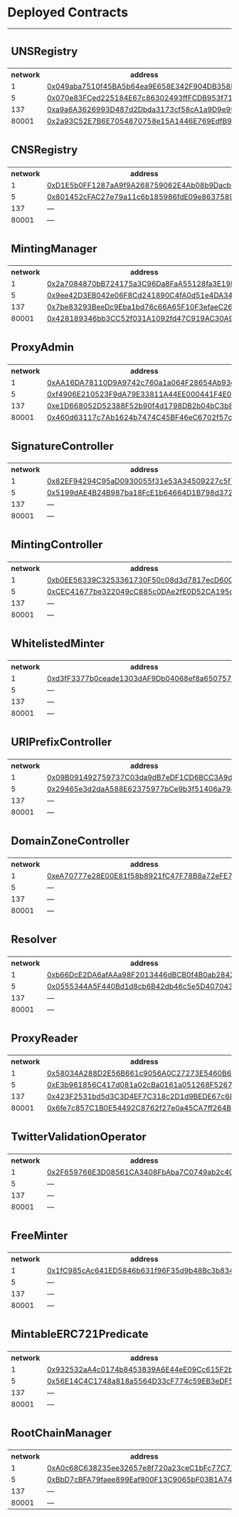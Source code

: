 
# Deployed Contracts

<table class="table table-bordered">
<tr><td colspan="100%"><h2>UNSRegistry</h2></td></tr><tr><th>network</th><th>address</th><th>forwarder</th></tr><tr><td>1</td><td><a href="https://etherscan.io/address/0x049aba7510f45BA5b64ea9E658E342F904DB358D">0x049aba7510f45BA5b64ea9E658E342F904DB358D</a></td><td><a href="https://etherscan.io/address/0x049aba7510f45BA5b64ea9E658E342F904DB358D">0x049aba7510f45BA5b64ea9E658E342F904DB358D</a></td></tr>

<tr><td>5</td><td><a href="https://goerli.etherscan.io/address/0x070e83FCed225184E67c86302493ffFCDB953f71">0x070e83FCed225184E67c86302493ffFCDB953f71</a></td><td><a href="https://goerli.etherscan.io/address/0x070e83FCed225184E67c86302493ffFCDB953f71">0x070e83FCed225184E67c86302493ffFCDB953f71</a></td></tr>

<tr><td>137</td><td><a href="http://polygonscan.com/address/0xa9a6A3626993D487d2Dbda3173cf58cA1a9D9e9f">0xa9a6A3626993D487d2Dbda3173cf58cA1a9D9e9f</a></td><td><a href="http://polygonscan.com/address/0xa9a6A3626993D487d2Dbda3173cf58cA1a9D9e9f">0xa9a6A3626993D487d2Dbda3173cf58cA1a9D9e9f</a></td></tr>

<tr><td>80001</td><td><a href="https://mumbai.polygonscan.com/address/0x2a93C52E7B6E7054870758e15A1446E769EdfB93">0x2a93C52E7B6E7054870758e15A1446E769EdfB93</a></td><td><a href="https://mumbai.polygonscan.com/address/0x2a93C52E7B6E7054870758e15A1446E769EdfB93">0x2a93C52E7B6E7054870758e15A1446E769EdfB93</a></td></tr><tr><td colspan="100%"><h2>CNSRegistry</h2></td></tr><tr><th>network</th><th>address</th><th>forwarder</th></tr><tr><td>1</td><td><a href="https://etherscan.io/address/0xD1E5b0FF1287aA9f9A268759062E4Ab08b9Dacbe">0xD1E5b0FF1287aA9f9A268759062E4Ab08b9Dacbe</a></td><td><a href="https://etherscan.io/address/0x97B0E89fC1B7eD4A8B237D9d8Fcce9b234f25A37">0x97B0E89fC1B7eD4A8B237D9d8Fcce9b234f25A37</a></td></tr>

<tr><td>5</td><td><a href="https://goerli.etherscan.io/address/0x801452cFAC27e79a11c6b185986fdE09e8637589">0x801452cFAC27e79a11c6b185986fdE09e8637589</a></td><td><a href="https://goerli.etherscan.io/address/0x00443017FFaa4C840Caf5Dc7d3CB59147f363080">0x00443017FFaa4C840Caf5Dc7d3CB59147f363080</a></td></tr>

<tr><td>137</td><td>&mdash;</td><td>&mdash;</td></tr>

<tr><td>80001</td><td>&mdash;</td><td>&mdash;</td></tr><tr><td colspan="100%"><h2>MintingManager</h2></td></tr><tr><th>network</th><th>address</th><th>forwarder</th></tr><tr><td>1</td><td><a href="https://etherscan.io/address/0x2a7084870bB724175a3C96Da8FaA55128fa3E19D">0x2a7084870bB724175a3C96Da8FaA55128fa3E19D</a></td><td><a href="https://etherscan.io/address/0xb970fbCF52cd8111c76c379D4f2FE12E7f8AE7fb">0xb970fbCF52cd8111c76c379D4f2FE12E7f8AE7fb</a></td></tr>

<tr><td>5</td><td><a href="https://goerli.etherscan.io/address/0x9ee42D3EB042e06F8Cd241890C4fA0d51e4DA345">0x9ee42D3EB042e06F8Cd241890C4fA0d51e4DA345</a></td><td><a href="https://goerli.etherscan.io/address/0x7F9F48cF94C69ce91D4b442DA186F31118ac0185">0x7F9F48cF94C69ce91D4b442DA186F31118ac0185</a></td></tr>

<tr><td>137</td><td><a href="http://polygonscan.com/address/0x7be83293BeeDc9Eba1bd76c66A65F10F3efaeC26">0x7be83293BeeDc9Eba1bd76c66A65F10F3efaeC26</a></td><td><a href="http://polygonscan.com/address/0xC37d3c4326ab0E1D2b9D8b916bBdf5715f780fcF">0xC37d3c4326ab0E1D2b9D8b916bBdf5715f780fcF</a></td></tr>

<tr><td>80001</td><td><a href="https://mumbai.polygonscan.com/address/0x428189346bb3CC52f031A1092fd47C919AC30A9f">0x428189346bb3CC52f031A1092fd47C919AC30A9f</a></td><td><a href="https://mumbai.polygonscan.com/address/0xEf3a491A8750BEC2Dff5339CF6Df94436d432C4d">0xEf3a491A8750BEC2Dff5339CF6Df94436d432C4d</a></td></tr><tr><td colspan="100%"><h2>ProxyAdmin</h2></td></tr><tr><th>network</th><th>address</th><th>forwarder</th></tr><tr><td>1</td><td><a href="https://etherscan.io/address/0xAA16DA78110D9A9742c760a1a064F28654Ab93de">0xAA16DA78110D9A9742c760a1a064F28654Ab93de</a></td><td>&mdash;</td></tr>

<tr><td>5</td><td><a href="https://goerli.etherscan.io/address/0xf4906E210523F9dA79E33811A44EE000441F4E04">0xf4906E210523F9dA79E33811A44EE000441F4E04</a></td><td>&mdash;</td></tr>

<tr><td>137</td><td><a href="http://polygonscan.com/address/0xe1D668052D52388F52b90f4d1798DB2b04bC3b88">0xe1D668052D52388F52b90f4d1798DB2b04bC3b88</a></td><td>&mdash;</td></tr>

<tr><td>80001</td><td><a href="https://mumbai.polygonscan.com/address/0x460d63117c7Ab1624b7474C45BF46eC6702f57ce">0x460d63117c7Ab1624b7474C45BF46eC6702f57ce</a></td><td>&mdash;</td></tr><tr><td colspan="100%"><h2>SignatureController</h2></td></tr><tr><th>network</th><th>address</th><th>forwarder</th></tr><tr><td>1</td><td><a href="https://etherscan.io/address/0x82EF94294C95aD0930055f31e53A34509227c5f7">0x82EF94294C95aD0930055f31e53A34509227c5f7</a></td><td>&mdash;</td></tr>

<tr><td>5</td><td><a href="https://goerli.etherscan.io/address/0x5199dAE4B24B987ba18FcE1b64664D1B798d372B">0x5199dAE4B24B987ba18FcE1b64664D1B798d372B</a></td><td>&mdash;</td></tr>

<tr><td>137</td><td>&mdash;</td><td>&mdash;</td></tr>

<tr><td>80001</td><td>&mdash;</td><td>&mdash;</td></tr><tr><td colspan="100%"><h2>MintingController</h2></td></tr><tr><th>network</th><th>address</th><th>forwarder</th></tr><tr><td>1</td><td><a href="https://etherscan.io/address/0xb0EE56339C3253361730F50c08d3d7817ecD60Ca">0xb0EE56339C3253361730F50c08d3d7817ecD60Ca</a></td><td>&mdash;</td></tr>

<tr><td>5</td><td><a href="https://goerli.etherscan.io/address/0xCEC41677be322049cC885c0DAe2fE0D52CA195ca">0xCEC41677be322049cC885c0DAe2fE0D52CA195ca</a></td><td>&mdash;</td></tr>

<tr><td>137</td><td>&mdash;</td><td>&mdash;</td></tr>

<tr><td>80001</td><td>&mdash;</td><td>&mdash;</td></tr><tr><td colspan="100%"><h2>WhitelistedMinter</h2></td></tr><tr><th>network</th><th>address</th><th>forwarder</th></tr><tr><td>1</td><td><a href="https://etherscan.io/address/0xd3fF3377b0ceade1303dAF9Db04068ef8a650757">0xd3fF3377b0ceade1303dAF9Db04068ef8a650757</a></td><td>&mdash;</td></tr>

<tr><td>5</td><td>&mdash;</td><td>&mdash;</td></tr>

<tr><td>137</td><td>&mdash;</td><td>&mdash;</td></tr>

<tr><td>80001</td><td>&mdash;</td><td>&mdash;</td></tr><tr><td colspan="100%"><h2>URIPrefixController</h2></td></tr><tr><th>network</th><th>address</th><th>forwarder</th></tr><tr><td>1</td><td><a href="https://etherscan.io/address/0x09B091492759737C03da9dB7eDF1CD6BCC3A9d91">0x09B091492759737C03da9dB7eDF1CD6BCC3A9d91</a></td><td>&mdash;</td></tr>

<tr><td>5</td><td><a href="https://goerli.etherscan.io/address/0x29465e3d2daA588E62375977bCe9b3f51406a794">0x29465e3d2daA588E62375977bCe9b3f51406a794</a></td><td>&mdash;</td></tr>

<tr><td>137</td><td>&mdash;</td><td>&mdash;</td></tr>

<tr><td>80001</td><td>&mdash;</td><td>&mdash;</td></tr><tr><td colspan="100%"><h2>DomainZoneController</h2></td></tr><tr><th>network</th><th>address</th><th>forwarder</th></tr><tr><td>1</td><td><a href="https://etherscan.io/address/0xeA70777e28E00E81f58b8921fC47F78B8a72eFE7">0xeA70777e28E00E81f58b8921fC47F78B8a72eFE7</a></td><td>&mdash;</td></tr>

<tr><td>5</td><td>&mdash;</td><td>&mdash;</td></tr>

<tr><td>137</td><td>&mdash;</td><td>&mdash;</td></tr>

<tr><td>80001</td><td>&mdash;</td><td>&mdash;</td></tr><tr><td colspan="100%"><h2>Resolver</h2></td></tr><tr><th>network</th><th>address</th><th>forwarder</th></tr><tr><td>1</td><td><a href="https://etherscan.io/address/0xb66DcE2DA6afAAa98F2013446dBCB0f4B0ab2842">0xb66DcE2DA6afAAa98F2013446dBCB0f4B0ab2842</a></td><td><a href="https://etherscan.io/address/0xc33aBEe943be2A2DA50708bAb61F47d581ee450d">0xc33aBEe943be2A2DA50708bAb61F47d581ee450d</a></td></tr>

<tr><td>5</td><td><a href="https://goerli.etherscan.io/address/0x0555344A5F440Bd1d8cb6B42db46c5e5D4070437">0x0555344A5F440Bd1d8cb6B42db46c5e5D4070437</a></td><td><a href="https://goerli.etherscan.io/address/0xFCc1A95B7287Ae7a8B7cA813F12991dF5714d4C7">0xFCc1A95B7287Ae7a8B7cA813F12991dF5714d4C7</a></td></tr>

<tr><td>137</td><td>&mdash;</td><td>&mdash;</td></tr>

<tr><td>80001</td><td>&mdash;</td><td>&mdash;</td></tr><tr><td colspan="100%"><h2>ProxyReader</h2></td></tr><tr><th>network</th><th>address</th><th>forwarder</th></tr><tr><td>1</td><td><a href="https://etherscan.io/address/0x58034A288D2E56B661c9056A0C27273E5460B63c">0x58034A288D2E56B661c9056A0C27273E5460B63c</a></td><td>&mdash;</td></tr>

<tr><td>5</td><td><a href="https://goerli.etherscan.io/address/0xE3b961856C417d081a02cBa0161a051268F52677">0xE3b961856C417d081a02cBa0161a051268F52677</a></td><td>&mdash;</td></tr>

<tr><td>137</td><td><a href="http://polygonscan.com/address/0x423F2531bd5d3C3D4EF7C318c2D1d9BEDE67c680">0x423F2531bd5d3C3D4EF7C318c2D1d9BEDE67c680</a></td><td>&mdash;</td></tr>

<tr><td>80001</td><td><a href="https://mumbai.polygonscan.com/address/0x6fe7c857C1B0E54492C8762f27e0a45CA7ff264B">0x6fe7c857C1B0E54492C8762f27e0a45CA7ff264B</a></td><td>&mdash;</td></tr><tr><td colspan="100%"><h2>TwitterValidationOperator</h2></td></tr><tr><th>network</th><th>address</th><th>forwarder</th></tr><tr><td>1</td><td><a href="https://etherscan.io/address/0x2F659766E3D08561CA3408FbAba7C0749ab2c402">0x2F659766E3D08561CA3408FbAba7C0749ab2c402</a></td><td>&mdash;</td></tr>

<tr><td>5</td><td>&mdash;</td><td>&mdash;</td></tr>

<tr><td>137</td><td>&mdash;</td><td>&mdash;</td></tr>

<tr><td>80001</td><td>&mdash;</td><td>&mdash;</td></tr><tr><td colspan="100%"><h2>FreeMinter</h2></td></tr><tr><th>network</th><th>address</th><th>forwarder</th></tr><tr><td>1</td><td><a href="https://etherscan.io/address/0x1fC985cAc641ED5846b631f96F35d9b48Bc3b834">0x1fC985cAc641ED5846b631f96F35d9b48Bc3b834</a></td><td>&mdash;</td></tr>

<tr><td>5</td><td>&mdash;</td><td>&mdash;</td></tr>

<tr><td>137</td><td>&mdash;</td><td>&mdash;</td></tr>

<tr><td>80001</td><td>&mdash;</td><td>&mdash;</td></tr><tr><td colspan="100%"><h2>MintableERC721Predicate</h2></td></tr><tr><th>network</th><th>address</th><th>forwarder</th></tr><tr><td>1</td><td><a href="https://etherscan.io/address/0x932532aA4c0174b8453839A6E44eE09Cc615F2b7">0x932532aA4c0174b8453839A6E44eE09Cc615F2b7</a></td><td>&mdash;</td></tr>

<tr><td>5</td><td><a href="https://goerli.etherscan.io/address/0x56E14C4C1748a818a5564D33cF774c59EB3eDF59">0x56E14C4C1748a818a5564D33cF774c59EB3eDF59</a></td><td>&mdash;</td></tr>

<tr><td>137</td><td>&mdash;</td><td>&mdash;</td></tr>

<tr><td>80001</td><td>&mdash;</td><td>&mdash;</td></tr><tr><td colspan="100%"><h2>RootChainManager</h2></td></tr><tr><th>network</th><th>address</th><th>forwarder</th></tr><tr><td>1</td><td><a href="https://etherscan.io/address/0xA0c68C638235ee32657e8f720a23ceC1bFc77C77">0xA0c68C638235ee32657e8f720a23ceC1bFc77C77</a></td><td>&mdash;</td></tr>

<tr><td>5</td><td><a href="https://goerli.etherscan.io/address/0xBbD7cBFA79faee899Eaf900F13C9065bF03B1A74">0xBbD7cBFA79faee899Eaf900F13C9065bF03B1A74</a></td><td>&mdash;</td></tr>

<tr><td>137</td><td>&mdash;</td><td>&mdash;</td></tr>

<tr><td>80001</td><td>&mdash;</td><td>&mdash;</td></tr>
</table>
